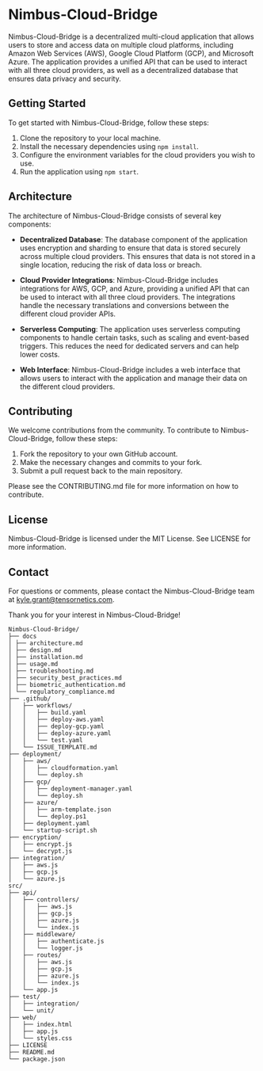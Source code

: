 # Nimbus-Cloud-Bridge

Nimbus-Cloud-Bridge is a decentralized multi-cloud application that allows users to store and access data on multiple cloud platforms, including Amazon Web Services (AWS), Google Cloud Platform (GCP), and Microsoft Azure. The application provides a unified API that can be used to interact with all three cloud providers, as well as a decentralized database that ensures data privacy and security.

## Getting Started

To get started with Nimbus-Cloud-Bridge, follow these steps:

1. Clone the repository to your local machine.
2. Install the necessary dependencies using `npm install`.
3. Configure the environment variables for the cloud providers you wish to use.
4. Run the application using `npm start`.

## Architecture

The architecture of Nimbus-Cloud-Bridge consists of several key components:

- **Decentralized Database**: The database component of the application uses encryption and sharding to ensure that data is stored securely across multiple cloud providers. This ensures that data is not stored in a single location, reducing the risk of data loss or breach.

- **Cloud Provider Integrations**: Nimbus-Cloud-Bridge includes integrations for AWS, GCP, and Azure, providing a unified API that can be used to interact with all three cloud providers. The integrations handle the necessary translations and conversions between the different cloud provider APIs.

- **Serverless Computing**: The application uses serverless computing components to handle certain tasks, such as scaling and event-based triggers. This reduces the need for dedicated servers and can help lower costs.

- **Web Interface**: Nimbus-Cloud-Bridge includes a web interface that allows users to interact with the application and manage their data on the different cloud providers.

## Contributing

We welcome contributions from the community. To contribute to Nimbus-Cloud-Bridge, follow these steps:

1. Fork the repository to your own GitHub account.
2. Make the necessary changes and commits to your fork.
3. Submit a pull request back to the main repository.

Please see the CONTRIBUTING.md file for more information on how to contribute.

## License

Nimbus-Cloud-Bridge is licensed under the MIT License. See LICENSE for more information.

## Contact

For questions or comments, please contact the Nimbus-Cloud-Bridge team at kyle.grant@tensornetics.com.

Thank you for your interest in Nimbus-Cloud-Bridge!


```
Nimbus-Cloud-Bridge/
├── docs
│ ├── architecture.md
│ ├── design.md
│ ├── installation.md
│ ├── usage.md
│ ├── troubleshooting.md
│ ├── security_best_practices.md
│ ├── biometric_authentication.md
│ └── regulatory_compliance.md
├── .github/
│   ├── workflows/
│   │   ├── build.yaml
│   │   ├── deploy-aws.yaml
│   │   ├── deploy-gcp.yaml
│   │   ├── deploy-azure.yaml
│   │   └── test.yaml
│   └── ISSUE_TEMPLATE.md
├── deployment/
│   ├── aws/
│   │   ├── cloudformation.yaml
│   │   └── deploy.sh
│   ├── gcp/
│   │   ├── deployment-manager.yaml
│   │   └── deploy.sh
│   ├── azure/
│   │   ├── arm-template.json
│   │   └── deploy.ps1
│   ├── deployment.yaml
│   └── startup-script.sh
├── encryption/
│   ├── encrypt.js
│   └── decrypt.js
├── integration/
│   ├── aws.js
│   ├── gcp.js
│   └── azure.js
src/
├── api/
│   ├── controllers/
│   │   ├── aws.js
│   │   ├── gcp.js
│   │   ├── azure.js
│   │   └── index.js
│   ├── middleware/
│   │   ├── authenticate.js
│   │   └── logger.js
│   ├── routes/
│   │   ├── aws.js
│   │   ├── gcp.js
│   │   ├── azure.js
│   │   └── index.js
│   └── app.js
├── test/
│   ├── integration/
│   └── unit/
├── web/
│   ├── index.html
│   ├── app.js
│   └── styles.css
├── LICENSE
├── README.md
└── package.json
```
